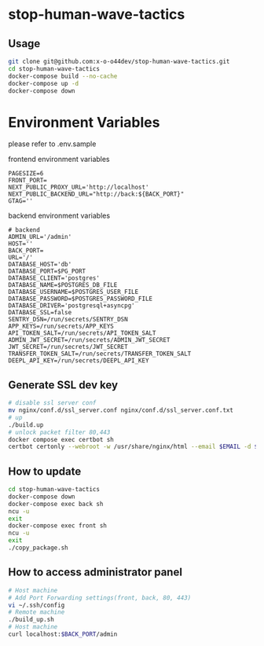 # stop-human-wave-tactics

## Usage

```sh
git clone git@github.com:x-o-o44dev/stop-human-wave-tactics.git
cd stop-human-wave-tactics
docker-compose build --no-cache
docker-compose up -d
docker-compose down
```

# Environment Variables

please refer to .env.sample

frontend environment variables

```env
PAGESIZE=6
FRONT_PORT=
NEXT_PUBLIC_PROXY_URL='http://localhost'
NEXT_PUBLIC_BACKEND_URL="http://back:${BACK_PORT}"
GTAG=''
```

backend environment variables

```env
# backend
ADMIN_URL='/admin'
HOST=''
BACK_PORT=
URL='/'
DATABASE_HOST='db'
DATABASE_PORT=$PG_PORT
DATABASE_CLIENT='postgres'
DATABASE_NAME=$POSTGRES_DB_FILE
DATABASE_USERNAME=$POSTGRES_USER_FILE
DATABASE_PASSWORD=$POSTGRES_PASSWORD_FILE
DATABASE_DRIVER='postgresql+asyncpg'
DATABASE_SSL=false
SENTRY_DSN=/run/secrets/SENTRY_DSN
APP_KEYS=/run/secrets/APP_KEYS
API_TOKEN_SALT=/run/secrets/API_TOKEN_SALT
ADMIN_JWT_SECRET=/run/secrets/ADMIN_JWT_SECRET
JWT_SECRET=/run/secrets/JWT_SECRET
TRANSFER_TOKEN_SALT=/run/secrets/TRANSFER_TOKEN_SALT
DEEPL_API_KEY=/run/secrets/DEEPL_API_KEY
```

## Generate SSL dev key

```sh
# disable ssl server conf
mv nginx/conf.d/ssl_server.conf nginx/conf.d/ssl_server.conf.txt
# up
./build.up
# unlock packet filter 80,443
docker compose exec certbot sh
certbot certonly --webroot -w /usr/share/nginx/html --email $EMAIL -d $DOMAIN --agree-tos
```

## How to update

```sh
cd stop-human-wave-tactics
docker-compose down
docker-compose exec back sh
ncu -u
exit
docker-compose exec front sh
ncu -u
exit
./copy_package.sh
```

## How to access administrator panel

```sh
# Host machine
# Add Port Forwarding settings(front, back, 80, 443)
vi ~/.ssh/config
# Remote machine
./build_up.sh
# Host machine
curl localhost:$BACK_PORT/admin
```
